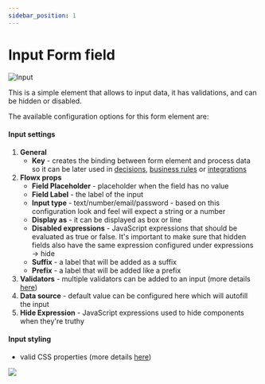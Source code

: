 ```yaml
---
sidebar_position: 1
---
```


# Input Form field

![Input](https://s3.eu-west-1.amazonaws.com/docx.flowx.ai/2.13/input_form_field.png)

This is a simple element that allows to input data, it has validations, and can be hidden or disabled.

The available configuration options for this form element are:

#### Input settings

1. **General**
   * **Key** - creates the binding between form element and process data so it can be later used in [decisions](../../../node/exclusive-gateway-node.md), [business rules](../../../node/task-node/task-node.md) or [integrations](../../../node/message-send-received-task-node.md)
2. **Flowx props**
   * **Field Placeholder** - placeholder when the field has no value
   * **Field Label** - the label of the input
   * **Input type** - text/number/email/password - based on this configuration look and feel will expect a string or a number
   * **Display as** - it can be displayed as box or line
   * **Disabled expressions** - JavaScript expressions that should be evaluated as true or false. It's important to make sure that hidden fields also have the same expression configured under expressions → hide
   * **Suffix** - a label that will be added as a suffix
   * **Prefix** - a label that will be added like a prefix
3. **Validators** - multiple validators can be added to an input (more details [here](../..//validators.md))
4. **Data source** - default value can be configured here which will autofill the input
5. **Hide Expression** - JavaScript expressions used to hide components when they're truthy

#### Input styling

* valid CSS properties (more details [here](../../#styling))

![](https://s3.eu-west-1.amazonaws.com/docx.flowx.ai/2.13/input_form_field_styling.png)
